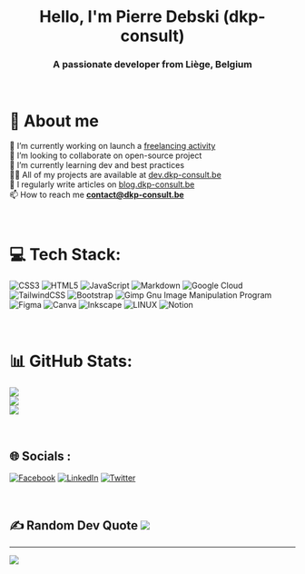 <h1 align="center">Hello, I'm Pierre Debski (dkp-consult)</h1>
<h3 align="center">A passionate developer from Liège, Belgium</h3>
<br>


# 💫 About me
🔭 I’m currently working on launch a [freelancing activity](https://dkp-consult.be) <br>
👯 I’m looking to collaborate on open-source project<br>
🌱 I’m currently learning dev and best practices<br>
👨‍💻 All of my projects are available at [dev.dkp-consult.be](dev.dkp-consult.be) <br>
📝 I regularly write articles on [blog.dkp-consult.be](blog.dkp-consult.be) <br>
📫 How to reach me **contact@dkp-consult.be**

<br>

# 💻 Tech Stack:
![CSS3](https://img.shields.io/badge/css3-%231572B6.svg?style=for-the-badge&logo=css3&logoColor=white) ![HTML5](https://img.shields.io/badge/html5-%23E34F26.svg?style=for-the-badge&logo=html5&logoColor=white) ![JavaScript](https://img.shields.io/badge/javascript-%23323330.svg?style=for-the-badge&logo=javascript&logoColor=%23F7DF1E) ![Markdown](https://img.shields.io/badge/markdown-%23000000.svg?style=for-the-badge&logo=markdown&logoColor=white) ![Google Cloud](https://img.shields.io/badge/Google%20Cloud-%234285F4.svg?style=for-the-badge&logo=google-cloud&logoColor=white) ![TailwindCSS](https://img.shields.io/badge/tailwindcss-%2338B2AC.svg?style=for-the-badge&logo=tailwind-css&logoColor=white) ![Bootstrap](https://img.shields.io/badge/bootstrap-%23563D7C.svg?style=for-the-badge&logo=bootstrap&logoColor=white) ![Gimp Gnu Image Manipulation Program](https://img.shields.io/badge/Gimp-657D8B?style=for-the-badge&logo=gimp&logoColor=FFFFFF) 	![Figma](https://img.shields.io/badge/figma-%23F24E1E.svg?style=for-the-badge&logo=figma&logoColor=white) ![Canva](https://img.shields.io/badge/Canva-%2300C4CC.svg?style=for-the-badge&logo=Canva&logoColor=white) ![Inkscape](https://img.shields.io/badge/Inkscape-e0e0e0?style=for-the-badge&logo=inkscape&logoColor=080A13) ![LINUX](https://img.shields.io/badge/Linux-FCC624?style=for-the-badge&logo=linux&logoColor=black) ![Notion](https://img.shields.io/badge/Notion-%23000000.svg?style=for-the-badge&logo=notion&logoColor=white)

<br>

# 📊 GitHub Stats:
![](https://github-readme-stats.vercel.app/api?username=dkp-consult&theme=dark&hide_border=false&include_all_commits=true&count_private=true)<br/>
![](https://github-readme-streak-stats.herokuapp.com/?user=dkp-consult&theme=dark&hide_border=false)<br/>
![](https://github-readme-stats.vercel.app/api/top-langs/?username=dkp-consult&theme=dark&hide_border=false&include_all_commits=true&count_private=true&layout=compact)

<br>

## 🌐 Socials :
[![Facebook](https://img.shields.io/badge/Facebook-%231877F2.svg?logo=Facebook&logoColor=white)](https://facebook.com/dkp-consult) 
[![LinkedIn](https://img.shields.io/badge/LinkedIn-%230077B5.svg?logo=linkedin&logoColor=white)](https://linkedin.com/in/pierre-debski) [![Twitter](https://img.shields.io/badge/Twitter-%231DA1F2.svg?logo=Twitter&logoColor=white)](https://twitter.com/dkp_consult)

<br>

## ✍️ Random Dev Quote ![](https://quotes-github-readme.vercel.app/api?type=horizontal&theme=radical)


---
[![](https://visitcount.itsvg.in/api?id=dkp-consult&icon=0&color=0)](https://visitcount.itsvg.in)

<!-- Proudly created with GPRM ( https://gprm.itsvg.in ) -->
